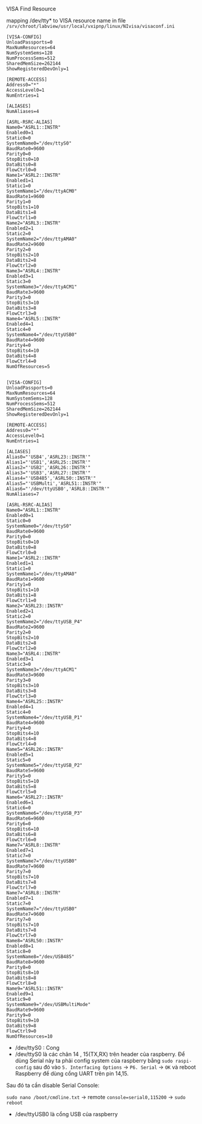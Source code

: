 VISA Find Resource

mapping  /dev/tty* to VISA resource name in file ```/srv/chroot/labview/usr/local/vxipnp/linux/NIvisa/visaconf.ini```

```
[VISA-CONFIG]
UnloadPassports=0
MaxNumResources=64
NumSystemSems=128
NumProcessSems=512
SharedMemSize=262144
ShowRegisteredDevOnly=1

[REMOTE-ACCESS]
Address0="*"
AccessLevel0=1
NumEntries=1

[ALIASES]
NumAliases=4

[ASRL-RSRC-ALIAS]
Name0="ASRL1::INSTR"
Enabled0=1
Static0=0
SystemName0="/dev/ttyS0"
BaudRate0=9600
Parity0=0
StopBits0=10
DataBits0=8
FlowCtrl0=0
Name1="ASRL2::INSTR"
Enabled1=1
Static1=0
SystemName1="/dev/ttyACM0"
BaudRate1=9600
Parity1=0
StopBits1=10
DataBits1=8
FlowCtrl1=0
Name2="ASRL3::INSTR"
Enabled2=1
Static2=0
SystemName2="/dev/ttyAMA0"
BaudRate2=9600
Parity2=0
StopBits2=10
DataBits2=8
FlowCtrl2=0
Name3="ASRL4::INSTR"
Enabled3=1
Static3=0
SystemName3="/dev/ttyACM1"
BaudRate3=9600
Parity3=0
StopBits3=10
DataBits3=8
FlowCtrl3=0
Name4="ASRL5::INSTR"
Enabled4=1
Static4=0
SystemName4="/dev/ttyUSB0"
BaudRate4=9600
Parity4=0
StopBits4=10
DataBits4=8
FlowCtrl4=0
NumOfResources=5


```

```
[VISA-CONFIG]
UnloadPassports=0
MaxNumResources=64
NumSystemSems=128
NumProcessSems=512
SharedMemSize=262144
ShowRegisteredDevOnly=1

[REMOTE-ACCESS]
Address0="*"
AccessLevel0=1
NumEntries=1

[ALIASES]
Alias0="'USB4','ASRL23::INSTR'"
Alias1="'USB1','ASRL25::INSTR'"
Alias2="'USB2','ASRL26::INSTR'"
Alias3="'USB3','ASRL27::INSTR'"
Alias4="'USB485','ASRL50::INSTR'"
Alias5="'USBMulti','ASRL51::INSTR'"
Alias6="'/dev/ttyUSB0','ASRL8::INSTR'"
NumAliases=7

[ASRL-RSRC-ALIAS]
Name0="ASRL1::INSTR"
Enabled0=1
Static0=0
SystemName0="/dev/ttyS0"
BaudRate0=9600
Parity0=0
StopBits0=10
DataBits0=8
FlowCtrl0=0
Name1="ASRL2::INSTR"
Enabled1=1
Static1=0
SystemName1="/dev/ttyAMA0"
BaudRate1=9600
Parity1=0
StopBits1=10
DataBits1=8
FlowCtrl1=0
Name2="ASRL23::INSTR"
Enabled2=1
Static2=0
SystemName2="/dev/ttyUSB_P4"
BaudRate2=9600
Parity2=0
StopBits2=10
DataBits2=8
FlowCtrl2=0
Name3="ASRL4::INSTR"
Enabled3=1
Static3=0
SystemName3="/dev/ttyACM1"
BaudRate3=9600
Parity3=0
StopBits3=10
DataBits3=8
FlowCtrl3=0
Name4="ASRL25::INSTR"
Enabled4=1
Static4=0
SystemName4="/dev/ttyUSB_P1"
BaudRate4=9600
Parity4=0
StopBits4=10
DataBits4=8
FlowCtrl4=0
Name5="ASRL26::INSTR"
Enabled5=1
Static5=0
SystemName5="/dev/ttyUSB_P2"
BaudRate5=9600
Parity5=0
StopBits5=10
DataBits5=8
FlowCtrl5=0
Name6="ASRL27::INSTR"
Enabled6=1
Static6=0
SystemName6="/dev/ttyUSB_P3"
BaudRate6=9600
Parity6=0
StopBits6=10
DataBits6=8
FlowCtrl6=0
Name7="ASRL8::INSTR"
Enabled7=1
Static7=0
SystemName7="/dev/ttyUSB0"
BaudRate7=9600
Parity7=0
StopBits7=10
DataBits7=8
FlowCtrl7=0
Name7="ASRL8::INSTR"
Enabled7=1
Static7=0
SystemName7="/dev/ttyUSB0"
BaudRate7=9600
Parity7=0
StopBits7=10
DataBits7=8
FlowCtrl7=0
Name8="ASRL50::INSTR"
Enabled8=1
Static8=0
SystemName8="/dev/USB485"
BaudRate8=9600
Parity8=0
StopBits8=10
DataBits8=8
FlowCtrl8=0
Name9="ASRL51::INSTR"
Enabled9=1
Static9=0
SystemName9="/dev/USBMultiMode"
BaudRate9=9600
Parity9=0
StopBits9=10
DataBits9=8
FlowCtrl9=0
NumOfResources=10
```

- /dev/ttyS0 :  Cong
- /dev/ttyS0 là các chân 14 , 15(TX,RX) trên header của raspberry.
Để dùng Serial này ta phải config system của raspberry bằng
 ```sudo raspi-config``` sau đó vào ```5. Interfacing Options``` -> ```P6. Serial``` -> ```OK``` và reboot Raspberry để dùng cổng UART trên pin 14,15.

 Sau đó ta cần disable Serial Console:

 ```sudo nano /boot/cmdline.txt``` -> remote ```console=serial0,115200``` -> ```sudo reboot```



- /dev/ttyUSB0 là cổng USB của raspberry